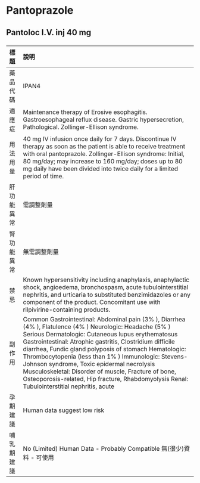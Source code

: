 # Pantoprazole

## Pantoloc I.V. inj 40 mg

##### 

| 標題       | 說明                                                                                                                                                                                                                                                                                                                                                                                                                                                                                                                                        |
|:-----------|:--------------------------------------------------------------------------------------------------------------------------------------------------------------------------------------------------------------------------------------------------------------------------------------------------------------------------------------------------------------------------------------------------------------------------------------------------------------------------------------------------------------------------------------------|
| 藥品代碼   | IPAN4                                                                                                                                                                                                                                                                                                                                                                                                                                                                                                                                       |
| 適應症     | Maintenance therapy of Erosive esophagitis. Gastroesophageal reflux disease. Gastric hypersecretion, Pathological. Zollinger-Ellison syndrome.                                                                                                                                                                                                                                                                                                                                                                                              |
| 用法用量   | 40 mg IV infusion once daily for 7 days. Discontinue IV therapy as soon as the patient is able to receive treatment with oral pantoprazole. Zollinger-Ellison syndrome: Initial, 80 mg/day; may increase to 160 mg/day; doses up to 80 mg daily have been divided into twice daily for a limited period of time.                                                                                                                                                                                                                            |
| 肝功能異常 | 需調整劑量                                                                                                                                                                                                                                                                                                                                                                                                                                                                                                                                  |
| 腎功能異常 | 無需調整劑量                                                                                                                                                                                                                                                                                                                                                                                                                                                                                                                                |
| 禁忌       | Known hypersensitivity including anaphylaxis, anaphylactic shock, angioedema, bronchospasm, acute tubulointerstitial nephritis, and urticaria to substituted benzimidazoles or any component of the product. Concomitant use with rilpivirine-containing products.                                                                                                                                                                                                                                                                          |
| 副作用     | Common Gastrointestinal: Abdominal pain (3% ), Diarrhea (4% ), Flatulence (4% ) Neurologic: Headache (5% ) Serious Dermatologic: Cutaneous lupus erythematosus Gastrointestinal: Atrophic gastritis, Clostridium difficile diarrhea, Fundic gland polyposis of stomach Hematologic: Thrombocytopenia (less than 1% ) Immunologic: Stevens-Johnson syndrome, Toxic epidermal necrolysis Musculoskeletal: Disorder of muscle, Fracture of bone, Osteoporosis-related, Hip fracture, Rhabdomyolysis Renal: Tubulointerstitial nephritis, acute |
| 孕期建議   | Human data suggest low risk                                                                                                                                                                                                                                                                                                                                                                                                                                                                                                                 |
| 哺乳期建議 | No (Limited) Human Data - Probably Compatible 無(很少)資料 - 可使用                                                                                                                                                                                                                                                                                                                                                                                                                                                                         |

